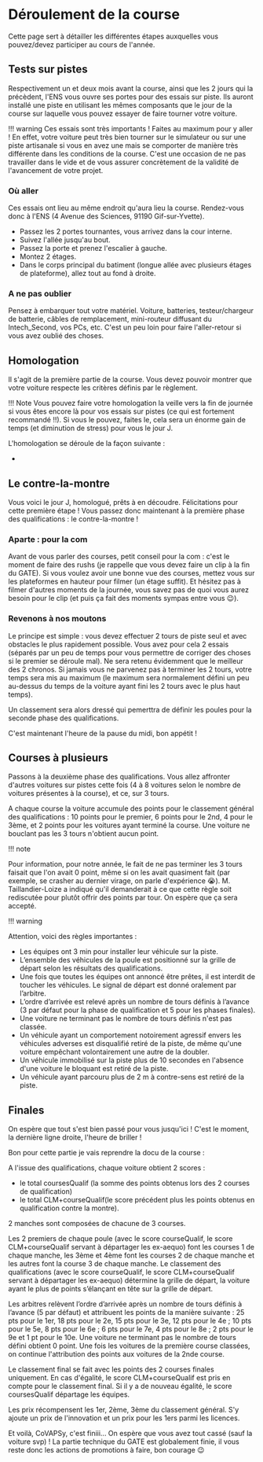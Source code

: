# Déroulement de la course

Cette page sert à détailler les différentes étapes auxquelles vous pouvez/devez participer au cours de l'année.

## Tests sur pistes

Respectivement un et deux mois avant la course, ainsi que les 2 jours qui la précèdent, l'ENS vous ouvre ses portes pour des essais sur piste. Ils auront installé une piste en utilisant les mêmes composants que le jour de la course sur laquelle vous pouvez essayer de faire tourner votre voiture.

!!! warning
Ces essais sont très importants ! Faites au maximum pour y aller ! En effet, votre voiture peut très bien tourner sur le simulateur ou sur une piste artisanale si vous en avez une mais se comporter de manière très différente dans les conditions de la course. C'est une occasion de ne pas travailler dans le vide et de vous assurer concrètement de la validité de l'avancement de votre projet.

### Où aller

Ces essais ont lieu au même endroit qu'aura lieu la course. Rendez-vous donc à l'ENS (4 Avenue des Sciences, 91190 Gif-sur-Yvette).

- Passez les 2 portes tournantes, vous arrivez dans la cour interne.
- Suivez l'allée jusqu'au bout.
- Passez la porte et prenez l'escalier à gauche.
- Montez 2 étages.
- Dans le corps principal du batiment (longue allée avec plusieurs étages de plateforme), allez tout au fond à droite.

### A ne pas oublier

Pensez à embarquer tout votre matériel. Voiture, batteries, testeur/chargeur de batterie, câbles de remplacement, mini-routeur diffusant du Intech_Second, vos PCs, etc. C'est un peu loin pour faire l'aller-retour si vous avez oublié des choses.

## Homologation

Il s'agit de la première partie de la course. Vous devez pouvoir montrer que votre voiture respecte les critères définis par le règlement.

!!! Note
Vous pouvez faire votre homologation la veille vers la fin de journée si vous êtes encore là pour vos essais sur pistes (ce qui est fortement recommandé !!). Si vous le pouvez, faites le, cela sera un énorme gain de temps (et diminution de stress) pour vous le jour J.

L'homologation se déroule de la façon suivante :

- <!-- Arnaud ou Matthias, détaillez cette partie svp -->

## Le contre-la-montre

Vous voici le jour J, homologué, prêts à en découdre. Félicitations pour cette première étape !
Vous passez donc maintenant à la première phase des qualifications : le contre-la-montre !

### Aparte : pour la com

Avant de vous parler des courses, petit conseil pour la com : c'est le moment de faire des rushs (je rappelle que vous devez faire un clip à la fin du GATE). Si vous voulez avoir une bonne vue des courses, mettez vous sur les plateformes en hauteur pour filmer (un étage suffit). Et hésitez pas à filmer d'autres moments de la journée, vous savez pas de quoi vous aurez besoin pour le clip (et puis ça fait des moments sympas entre vous 😉).

### Revenons à nos moutons

Le principe est simple : vous devez effectuer 2 tours de piste seul et avec obstacles le plus rapidement possible. Vous avez pour cela 2 essais (séparés par un peu de temps pour vous permettre de corriger des choses si le premier se déroule mal). Ne sera retenu évidemment que le meilleur des 2 chronos. Si jamais vous ne parvenez pas à terminer les 2 tours, votre temps sera mis au maximum (le maximum sera normalement défini un peu au-dessus du temps de la voiture ayant fini les 2 tours avec le plus haut temps).

Un classement sera alors dressé qui pemerttra de définir les poules pour la seconde phase des qualifications.

C'est maintenant l'heure de la pause du midi, bon appétit !

## Courses à plusieurs

Passons à la deuxième phase des qualifications. Vous allez affronter d'autres voitures sur pistes cette fois (4 à 8 voitures selon le nombre de voitures présentes à la course), et ce, sur 3 tours.

A chaque course la voiture accumule des points pour le classement général des qualifications : 10 points pour le premier, 6 points pour le 2nd, 4 pour le 3ème, et 2 points pour les voitures ayant terminé la course. Une voiture ne bouclant pas les 3 tours n'obtient aucun point.

!!! note

Pour information, pour notre année, le fait de ne pas terminer les 3 tours faisait que l'on avait 0 point, même si on les avait quasiment fait (par exemple, se crasher au dernier virage, on parle d'expérience 😭). M. Taillandier-Loize a indiqué qu'il demanderait à ce que cette règle soit rediscutée pour plutôt offrir des points par tour. On espère que ça sera accepté.

!!! warning

Attention, voici des règles importantes :

- Les équipes ont 3 min pour installer leur véhicule sur la piste.
- L’ensemble des véhicules de la poule est positionné sur la grille de départ selon les résultats des qualifications.
- Une fois que toutes les équipes ont annoncé être prêtes, il est interdit de toucher les véhicules. Le signal de départ est donné oralement par l’arbitre.
- L’ordre d’arrivée est relevé après un nombre de tours définis à l’avance (3 par défaut pour la phase de qualification et 5 pour les phases finales).
- Une voiture ne terminant pas le nombre de tours définis n'est pas classée.
- Un véhicule ayant un comportement notoirement agressif envers les véhicules adverses est disqualifié retiré de la piste, de même qu'une voiture empêchant volontairement une autre de la doubler.
- Un véhicule immobilisé sur la piste plus de 10 secondes en l'absence d'une voiture le bloquant est retiré de la piste.
- Un véhicule ayant parcouru plus de 2 m à contre-sens est retiré de la piste.

## Finales

On espère que tout s'est bien passé pour vous jusqu'ici ! C'est le moment, la dernière ligne droite, l'heure de briller !

Bon pour cette partie je vais reprendre la docu de la course :

A l'issue des qualifications, chaque voiture obtient 2 scores :

- le total coursesQualif (la somme des points obtenus lors des 2 courses de qualification)
- le total CLM+courseQualif(le score précédent plus les points obtenus en qualification contre la montre).

2 manches sont composées de chacune de 3 courses.

Les 2 premiers de chaque poule (avec le score courseQualif, le score CLM+courseQualif servant à départager les ex-aequo) font les courses 1 de chaque manche, les 3ème et 4ème font les courses 2 de chaque manche et les autres font la course 3 de chaque manche. Le classement des qualifications (avec le score courseQualif, le score CLM+courseQualif servant à départager les ex-aequo) détermine la grille de départ, la voiture ayant le plus de points s’élançant en tête sur la grille de départ.

Les arbitres relèvent l’ordre d’arrivée après un nombre de tours définis à l’avance (5 par défaut) et attribuent les points de la manière suivante : 25 pts pour le 1er, 18 pts pour le 2e, 15 pts pour le 3e, 12 pts pour le 4e ; 10 pts pour le 5e, 8 pts pour le 6e ; 6 pts pour le 7e, 4 pts pour le 8e ; 2 pts pour le 9e et 1 pt pour le 10e. Une voiture ne terminant pas le nombre de tours défini obtient 0 point. Une fois les voitures de la première course classées, on continue l'attribution des points aux voitures de la 2nde course.

Le classement final se fait avec les points des 2 courses finales uniquement. En cas d'égalité, le score CLM+courseQualif est pris en compte pour le classement final. Si il y a de nouveau égalité, le score coursesQualif départage les équipes.

Les prix récompensent les 1er, 2ème, 3ème du classement général. S'y ajoute un prix de l'innovation et un prix pour les 1ers parmi les licences.

Et voilà, CoVAPSy, c'est finiii... On espère que vous avez tout cassé (sauf la voiture svp) ! La partie technique du GATE est globalement finie, il vous reste donc les actions de promotions à faire, bon courage 😉
